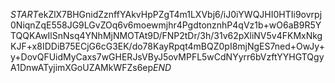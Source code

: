$START$ekZlX7BHGnidZznffYAkvHpPZgT4m1LXVbj6/iJ0iYWQJHI0HTIi9ovrpj0NiqnZqE558JG9LGvZOq6v6moewmjhr4PgdtonznhP4qVz1b+wO6aB9R5YTQQKAwIlSnNsq4YNhMjNMOTAt9D/FNP2tDr/3h/31v62pXliNV5v4FKMxNkgKJF+x8IDDiB75ECjG6cG3EK/do78KayRpqt4mBQZ0pI8mjNgES7ned+OwJy+y+DovQFUidMyCaxs7wGHERJsVByJ5ovMPFL5wCdNYyrr6bVzftYYHGTQgyA1DnwATyjimXGoUZAMkWFZs6ep$END$
